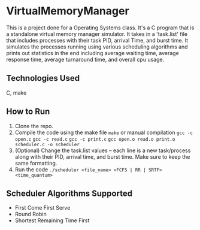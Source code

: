 # VirtualMemoryManager
This is a project done for a Operating Systems class. It's a C program that is a standalone virtual memory manager simulator. It takes in a 'task.list' file that includes processes with their task PID, arrival Time, and burst time. It simulates the processes running using various scheduling algorithms and prints out statistics in the end including average waiting time, average response time, average turnaround time, and overall cpu usage. 

## Technologies Used
C, make

## How to Run
1. Clone the repo.
2. Compile the code using the make file `make` or manual compilation `gcc -c open.c` `gcc -c read.c` `gcc -c print.c` `gcc open.o read.o print.o scheduler.c -o scheduler`
3. (Optional) Change the task.list values – each line is a new task/process along with their PID, arrival time, and burst time. Make sure to keep the same formatting.
4. Run the code `./scheduler <file_name> <FCFS | RR | SRTF> <time_quantum>`

## Scheduler Algorithms Supported
- First Come First Serve
- Round Robin
- Shortest Remaining Time First

